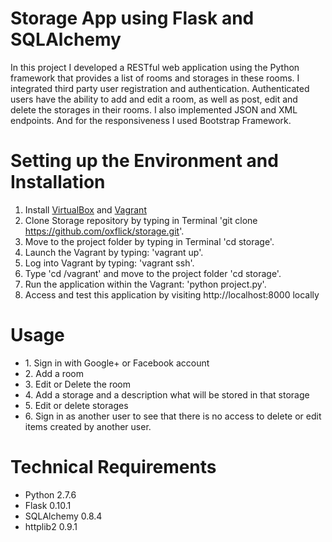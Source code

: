 <h1>Storage App using Flask and SQLAlchemy</h1>

<p> In this project I developed a RESTful web application using the Python framework that provides a list of rooms and storages in these rooms. I integrated third party user registration and authentication. Authenticated users have the ability to add and edit a room, as well as post, edit and delete the storages in their rooms. I also implemented JSON and XML endpoints. And for the responsiveness I used Bootstrap Framework. </p>

<h1> Setting up the Environment and Installation </h1>

1. Install [VirtualBox](https://www.virtualbox.org/wiki/Downloads) and [Vagrant](https://www.vagrantup.com/downloads)
2. Clone Storage repository by typing in Terminal 'git clone https://github.com/oxflick/storage.git'.
3. Move to the project folder by typing in Terminal 'cd storage'.
4. Launch the Vagrant by typing: 'vagrant up'.
5. Log into Vagrant by typing: 'vagrant ssh'.
6. Type 'cd /vagrant' and move to the project folder 'cd storage'.
7. Run the application within the Vagrant: 'python project.py'.
8. Access and test this application by visiting http://localhost:8000 locally

<h1> Usage </h1>

<ul>
	<li> 1. Sign in with Google+ or Facebook account </li>
	<li> 2. Add a room </li>
	<li> 3. Edit or Delete the room </li>
	<li> 4. Add a storage and a description what will be stored in that storage </li>
	<li> 5. Edit or delete storages </li>
	<li> 6. Sign in as another user to see that there is no access to delete or edit items created by another user. </li>
</ul>

<h1> Technical Requirements </h1>

<ul>
	<li> Python 2.7.6 </li>
	<li> Flask 0.10.1 </li>
	<li> SQLAlchemy 0.8.4 </li>
	<li> httplib2 0.9.1 </li>

</ul>


